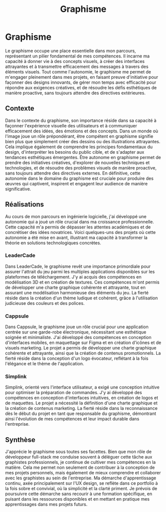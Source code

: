 ﻿---
layout: post
title:  "Graphisme"
permalink: "/graphisme"
---

# Graphisme

Le graphisme occupe une place essentielle dans mon parcours, représentant un pilier fondamental de mes compétences. Il incarne ma capacité à donner vie à des concepts visuels, à créer des interfaces attrayantes et à transmettre efficacement des messages à travers des éléments visuels. Tout comme l'autonomie, le graphisme me permet de m'engager pleinement dans mes projets, en faisant preuve d'initiative pour façonner des designs innovants, de gérer mon temps avec efficacité pour répondre aux exigences créatives, et de résoudre les défis esthétiques de manière proactive, sans toujours attendre des directives extérieures.

## Contexte

Dans le contexte du graphisme, son importance réside dans sa capacité à façonner l'expérience visuelle des utilisateurs et à communiquer efficacement des idées, des émotions et des concepts. Dans un monde où l'image joue un rôle prépondérant, être compétent en graphisme signifie bien plus que simplement créer des dessins ou des illustrations attrayantes. Cela implique également de comprendre les principes fondamentaux du design, d'interpréter les besoins du public cible, et de s'adapter aux tendances esthétiques émergentes. Être autonome en graphisme permet de prendre des initiatives créatives, d'explorer de nouvelles techniques et technologies, et de résoudre des problèmes visuels de manière proactive, sans toujours attendre des directives externes. En définitive, cette autonomie dans le domaine du graphisme est cruciale pour produire des œuvres qui captivent, inspirent et engagent leur audience de manière significative.

## Réalisations

Au cours de mon parcours en ingénierie logicielle, j'ai développé une autonomie qui a joué un rôle crucial dans ma croissance professionnelle. Cette capacité m'a permis de dépasser les attentes académiques et de concrétiser des idées novatrices. Voici quelques-uns des projets où cette autonomie a été mise en avant, illustrant ma capacité à transformer la théorie en solutions technologiques concrètes.

### LeaderCade

Dans LeaderCade, le graphisme revêt une importance primordiale pour assurer l'attrait du jeu parmi les multiples applications disponibles sur les plateformes de téléchargement. J'y ai acquis des compétences en modélisation 3D et en création de textures. Ces compétences m'ont permis de développer une charte graphique cohérente et attrayante, tout en assurant une modélisation harmonieuse des éléments du jeu. La fierté réside dans la création d'un thème ludique et cohérent, grâce à l'utilisation judicieuse des couleurs et des polices.

### Cappsule

Dans Cappsule, le graphisme joue un rôle crucial pour une application centrée sur une garde-robe électronique, nécessitant une esthétique soignée et minimaliste. J'ai développé des compétences en conception d'interfaces mobiles, en maquettage sur Figma et en création d'icônes et de visuels marketing. Le projet a permis de développer une charte graphique cohérente et attrayante, ainsi que la création de contenus promotionnels. La fierté réside dans la conception d'un logo évocateur, reflétant à la fois l'élégance et le thème de l'application.

### Simplink

Simplink, orienté vers l'interface utilisateur, a exigé une conception intuitive pour optimiser la préparation de commandes. J'y ai développé des compétences en conception d'interfaces intuitives, en création de logos et de maquettes. Le projet a nécessité la définition d'une charte graphique et la création de contenus marketing. La fierté réside dans la reconnaissance dès le début du projet en tant que responsable du graphisme, démontrant ainsi l'évolution de mes compétences et leur impact durable dans l'entreprise.

## Synthèse

J'apprécie le graphisme sous toutes ses facettes. Bien que mon rôle de développeur full-stack me conduise souvent à déléguer cette tâche aux graphistes professionnels, je continue de cultiver mes compétences en la matière. Cela me permet non seulement de contribuer à la conception de mes projets personnels, mais également de mieux comprendre et collaborer avec les graphistes au sein de l'entreprise. Ma démarche d'apprentissage continu, axée principalement sur l'UX design, se reflète dans ce portfolio à la fois sobre et convivial, où la simplicité et la clarté priment. Je prévois de poursuivre cette démarche sans recourir à une formation spécifique, en puisant dans les ressources disponibles et en mettant en pratique mes apprentissages dans mes projets futurs.